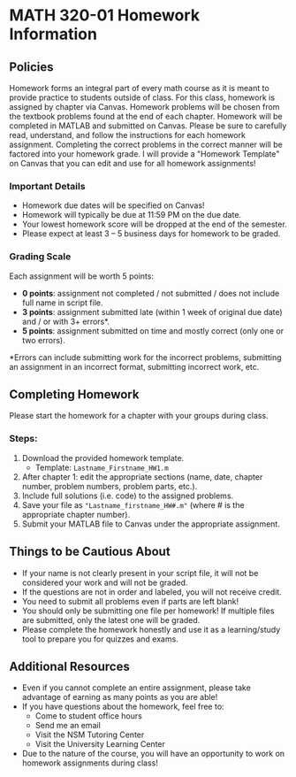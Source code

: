 # MATH 320-01 Homework Information

## Policies

Homework forms an integral part of every math course as it is meant to provide practice to students outside of class. For this class, homework is assigned by chapter via Canvas. Homework problems will be chosen from the textbook problems found at the end of each chapter. Homework will be completed in MATLAB and submitted on Canvas. Please be sure to carefully read, understand, and follow the instructions for each homework assignment. Completing the correct problems in the correct manner will be factored into your homework grade. I will provide a "Homework Template" on Canvas that you can edit and use for all homework assignments!

### Important Details
- Homework due dates will be specified on Canvas!
- Homework will typically be due at 11:59 PM on the due date.
- Your lowest homework score will be dropped at the end of the semester.
- Please expect at least 3 – 5 business days for homework to be graded.

### Grading Scale
Each assignment will be worth 5 points:
- **0 points**: assignment not completed / not submitted / does not include full name in script file.
- **3 points**: assignment submitted late (within 1 week of original due date) and / or with 3+ errors*.
- **5 points**: assignment submitted on time and mostly correct (only one or two errors).

*Errors can include submitting work for the incorrect problems, submitting an assignment in an incorrect format, submitting incorrect work, etc.

## Completing Homework

Please start the homework for a chapter with your groups during class.

### Steps:
1. Download the provided homework template.
   - Template: `Lastname_Firstname_HW1.m`
2. After chapter 1: edit the appropriate sections (name, date, chapter number, problem numbers, problem parts, etc.).
3. Include full solutions (i.e. code) to the assigned problems.
4. Save your file as `"Lastname_firstname_HW#.m"` (where # is the appropriate chapter number).
5. Submit your MATLAB file to Canvas under the appropriate assignment.

## Things to be Cautious About

- If your name is not clearly present in your script file, it will not be considered your work and will not be graded.
- If the questions are not in order and labeled, you will not receive credit.
- You need to submit all problems even if parts are left blank!
- You should only be submitting one file per homework! If multiple files are submitted, only the latest one will be graded.
- Please complete the homework honestly and use it as a learning/study tool to prepare you for quizzes and exams.

## Additional Resources

- Even if you cannot complete an entire assignment, please take advantage of earning as many points as you are able!
- If you have questions about the homework, feel free to:
  - Come to student office hours
  - Send me an email
  - Visit the NSM Tutoring Center
  - Visit the University Learning Center
- Due to the nature of the course, you will have an opportunity to work on homework assignments during class!